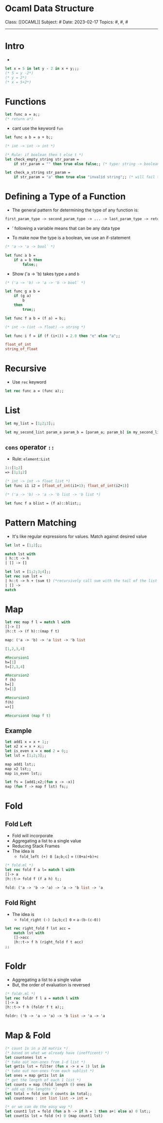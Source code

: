 # Ocaml Data Structure
Class: [[OCAML]]
Subject: #
Date: 2023-02-17
Topics: #, #, # 

---

# Intro 

-

```ocaml
let x = 5 in let y - 2 in x + y;;;
(* 5 = y -2*)
(* y = 2*)
(* x = 5+2*)
```


# Functions
```ocaml
let func a = a;;
(* return a*)
```

- cant use the keyword `fun`

```ocaml
let func a b = a + b;;

(* int -> int -> int *)
```

```ocaml
(* Rule: if boolean then t else t *)
let check_empty_string str_param = 
    if str_param = "" then true else false;; (* type: string -> boolean *)

let check_a_string str_param = 
    if str_param = "a" then true else "invalid string";; (* will fail to compile *)
```

# Defining a Type of a Function
- The general pattern for determining the type of any function is:

```ocaml
first_param_type -> second_param_type -> ... -> last_param_type -> return_type`
```

- $'$  following a variable means that can be any data type

- To make now the type is a boolean, we use an if-statement
```ocaml
(* 'a -> 'a -> bool` *)

let func a b =
	if a = b then
		false;;
```


- Show ('a -> 'b) takes type `a` and `b`
```ocaml
(* ('a -> 'b) -> 'a -> 'b -> bool` *)

let func g a b = 
	if (g a)
		b
	then 
		true;;

let func f a b = (f a) = b;;
```

```ocaml
(* int -> (int -> float) -> string *)

let func i f = if (f (i+1)) = 2.0 then "e" else "a";; 

float_of_int 
string_of_float
```

# Recursive
- Use `rec` keyword
```ocaml
let rec func a = (func a);;
```



# List
```ocaml
let my_list = [1;2;3];;
```

```ocaml
let my_second_list param_a param_b = [param_a; param_b] in my_second_list 1 2;;
```

## `cons` operator `::`
- Rule: `element`::`List`
```ocaml
1::[1;2]
=> [1;1;2]
```

```ocaml
(* int -> int -> float list *)
let func i1 i2 = [float_of_int(i1+1); float_of_int(i2+1)]
```

```ocaml
(* ('a -> 'b) -> 'a -> 'b list -> 'b list *)

let func f a blist = (f a)::blist;; 
```

# Pattern Matching

-  It's like regular expressions for values. Match against desired value
``` ocaml
let lst = [1;2];;

match lst with
| h::t -> h
| [] -> []
```

```ocaml
let lst = [1;2;3;4];;
let rec sum lst =
| h::t -> h + (sum t) (*recursively call sum with the tail of the list t*)
| [] ->
match 
```


# Map

```ocaml  
let rec map f l = match l with
[]-> []
|h::t -> (f h)::(map f t)

map: ('a -> 'b) -> 'a list -> 'b list
```

```ocaml
[1,2,3,4]

#Recursion1
h=[1]
t=[2,3,4]

#Recursion2
f (h)
h=[]
t=[1]

#Recursion3
f(h)
=>[]

#Recursion4 (map f t)


```

## Example
```ocaml
let add1 x = x + 1;;
let x2 x = x + x;;
let is_even x = x mod 2 = 0;;
let lst = [1;2;3];;

map add1 lst;;
map x2 lst;;
map is_even lst;;

let fs = [add1;x2;(fun x -> -x)]
map (fun f -> map f lst) fs;;
```


# Fold

## Fold Left
- Fold will incorporate
- Aggregating a list to a single value
- Reducing Stack Frames
- The idea is
	- `fold_left (+) 0 [a;b;c]` = `((0+a)+b)+c`
```ocaml
(* fold.ml *)
let rec fold f a l= match l with
[]-> a
|h::t-> fold f (f a h) t;;

fold: ('a -> 'b -> 'a) -> 'a -> 'b list -> 'a
```

## Fold Right

- The idea is 
	- `fold_right (-) [a;b;c] 0` = `a-(b-(c-0))` 

```ocaml
let rec right_fold f lst acc =
    match lst with
    []->acc
    |h::t-> f h (right_fold f t acc)
;;
```


# Foldr
- Aggregating a list to a single value
- But, the order of evaluation is reversed


```ocaml
(* foldr.ml *)
let rec foldr f l a = match l with
[]-> a
|h::t-> f h (foldr f t a);;

foldr: ('b -> 'a -> 'a) -> 'b list -> 'a -> 'a
```
# Map & Fold
```ocaml
(* count 1s in a 2d matrix *) 
(* based on what we already have (inefficent) *) 
let countones lst = 
(* take out non-ones from 1-d list *) 
let get1s lst = filter (fun x -> x = 1) lst in 
(* take out non-ones from each sublist *)
let ones = map get1s lst in 
(* get the length of each 1 list *) 
let counts = map (fold length 0) ones in 
(* add up the lengths *) 
let total = fold sum 0 counts in total;;
val countones : int list list -> int = 

(* or we can do the easy way *)
let count1 lst = fold (fun a h -> if h = 1 then a+1 else a) 0 lst;;
let count1s lst = fold (+) 0 (map count1 lst)
```

